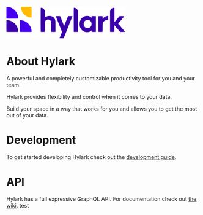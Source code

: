 ![Hylark logo](/public/images/logos/40h_logo.svg)

# About Hylark
A powerful and completely customizable productivity tool for you and your team.

Hylark provides flexibility and control when it comes to your data.

Build your space in a way that works for you and allows you to get the most out of your data.

# Development

To get started developing Hylark check out the [development guide](https://github.com/HylarkApp/hylark/wiki/local-development-guide).

# API

Hylark has a full expressive GraphQL API. For documentation check out [the wiki](https://github.com/HylarkApp/hylark/wiki/API-introduction).
test
